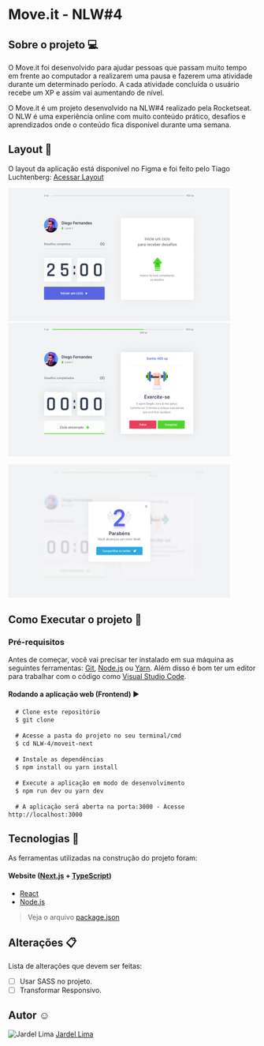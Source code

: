 # Move.it - NLW#4

## Sobre o projeto :computer:

O Move.it foi desenvolvido para ajudar pessoas que passam muito tempo em frente ao computador a realizarem uma pausa e fazerem uma atividade durante um determinado período.
A cada atividade concluída o usuário recebe um XP e assim vai aumentando de nível.

O Move.it é um projeto desenvolvido na NLW#4 realizado pela Rocketseat. 
O NLW é uma experiência online com muito conteúdo prático, desafios e aprendizados onde o conteúdo fica disponível durante uma semana.

## Layout :art:

O layout da aplicação está disponível no Figma e foi feito pelo Tiago Luchtenberg: <a href="https://www.figma.com/file/ge20pu3ofMOKoliUyKx1Nl/?viewer=1&node-id=160:2761">Acessar Layout</a>

  <img src="https://github.com/jardelima/NLW-4/blob/master/public/home.png" width="450" height="270"/>    <img src="https://github.com/jardelima/NLW-4/blob/master/public/challenge.png" width="450" height="270"/>

  <img src="https://github.com/jardelima/NLW-4/blob/master/public/levelUp.png" width="450" height="270"/>

## Como Executar o projeto :rocket:

### Pré-requisitos

Antes de começar, você vai precisar ter instalado em sua máquina as seguintes ferramentas: <a href="https://git-scm.com/">Git</a>, <a href="https://nodejs.org/en/"> Node.js</a> ou <a href="https://yarnpkg.com/">Yarn</a>.
Além disso é bom ter um editor para trabalhar com o código como <a href="https://code.visualstudio.com/"> Visual Studio Code</a>.

#### Rodando a aplicação web (Frontend) :arrow_forward:

``` 
  # Clone este repositório
  $ git clone
  
  # Acesse a pasta do projeto no seu terminal/cmd
  $ cd NLW-4/moveit-next
  
  # Instale as dependências
  $ npm install ou yarn install
  
  # Execute a aplicação em modo de desenvolvimento
  $ npm run dev ou yarn dev
  
  # A aplicação será aberta na porta:3000 - Acesse http://localhost:3000
```

## Tecnologias :wrench:

As ferramentas utilizadas na construção do projeto foram:

#### Website (<a href="https://nextjs.org/">Next.js</a> + <a href="https://www.typescriptlang.org/">TypeScript</a>)
- <a href="https://pt-br.reactjs.org/">React</a>
- <a href="https://nodejs.org/en/">Node.js</a>

> Veja o arquivo <a href="https://github.com/jardelima/NLW-4/blob/master/package.json">package.json</a>

## Alterações :clipboard:

Lista de alterações que devem ser feitas:
- [ ] Usar SASS no projeto.
- [ ] Transformar Responsivo.

## Autor :relaxed:

<img src="https://github.com/jardelima.png" alt="Jardel Lima" width="70" height="70"/>
<a href="https://github.com/jardelima">Jardel Lima</a>
